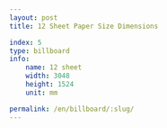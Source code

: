 ```yaml
---
layout: post
title: 12 Sheet Paper Size Dimensions

index: 5
type: billboard
info:
    name: 12 sheet
    width: 3048
    height: 1524
    unit: mm

permalink: /en/billboard/:slug/
---
```



